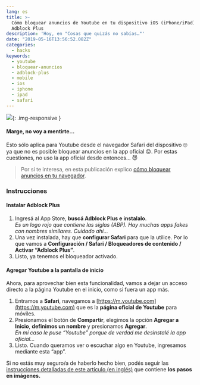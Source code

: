 ```yaml
---
lang: es
title: >-
  Cómo bloquear anuncios de Youtube en tu dispositivo iOS (iPhone/iPad) con
  Adblock Plus
description: 'Hoy, en "Cosas que quizás no sabías…"'
date: "2019-05-16T13:56:52.082Z"
categories:
  - hacks
keywords:
  - youtube
  - bloquear-anuncios
  - adblock-plus
  - mobile
  - ios
  - iphone
  - ipad
  - safari
---
```


![](img/0__NA8A__QSl__gfS9Xk2.gif){: .img-responsive }

#### **Marge, no voy a mentirte…**

Esto sólo aplica para Youtube desde el navegador Safari del dispositivo 🙄 ya que no es posible bloquear anuncios en la app oficial 😡. Por estas cuestiones, no uso la app oficial desde entonces… 😈

> Por si te interesa, en esta publicación explico [cómo bloquear anuncios en tu navegador](https://medium.com/@nahuelhds/c%C3%B3mo-bloquear-anuncios-de-youtube-con-adblock-plus-en-cualquier-navegador-b8d7ac3a5dc3).

### Instrucciones

#### Instalar Adblock Plus

1.  Ingresá al App Store, **buscá Adblock Plus e instalalo**.  
    _Es un logo rojo que contiene las siglas (ABP). Hay muchas apps fakes con nombres similares. Cuidado ahí…_
2.  Una vez instalada, hay que **configurar Safari** para que la utilice. Por lo que vamos a **Configuración / Safari / Bloqueadores de contenido / Activar “Adblock Plus”**.
3.  Listo, ya tenemos el bloqueador activado.

#### Agregar Youtube a la pantalla de inicio

Ahora, para aprovechar bien esta funcionalidad, vamos a dejar un acceso directo a la página Youtube en el inicio, como si fuera un app más.

1.  Entramos a **Safari**, navegamos a [https://m.youtube.com](https://m.youtube.com) que es la **página oficial de Youtube** para móviles.
2.  Presionamos el botón de **Compartir**, elegimos la opción **Agregar a Inicio**, **definimos un nombre** y presionamos **Agregar**.  
    _En mi caso le puse “Youtube” porque de verdad me desinstalé la app oficial…_
3.  Listo. Cuando queramos ver o escuchar algo en Youtube, ingresamos mediante esta “app”.

Si no estás muy seguro/a de haberlo hecho bien, podés seguir las [instrucciones detalladas de este artículo (en inglés)](https://www.wikihow.com/Turn-Off-Ads-on-YouTube#On_iPhone_sub) que contiene **los pasos en imágenes.**
